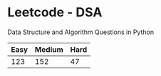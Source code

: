 # Leetcode - DSA

Data Structure and Algorithm Questions in Python

| Easy   |  Medium  | Hard |
|--------|----------|------|
|   123  |    152   |  47  |
